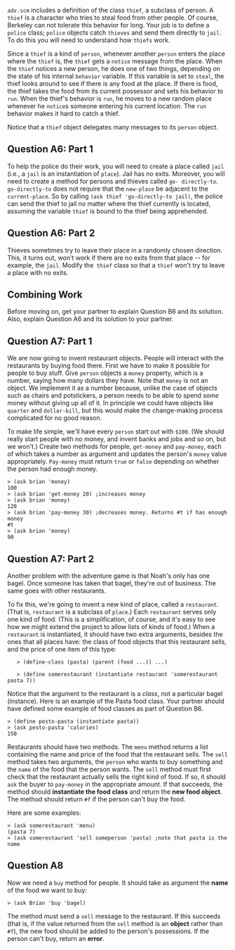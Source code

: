 `adv.scm` includes a definition of the class `thief`, a subclass of person. A
`thief` is a character who tries to steal food from other people. Of course,
Berkeley can not tolerate this behavior for long. Your job is to define a
`police` class; `police` objects catch `thieves` and send them directly to
`jail`. To do this you will need to understand how `thiefs` work.

Since a `thief` is a kind of `person`, whenever another `person` enters the
place where the `thief` is, the `thief` gets a `notice` message from the
place. When the `thief` notices a new person, he does one of two things,
depending on the state of his internal `behavior` variable. If this variable
is set to `steal`, the thief looks around to see if there is any food at the
place. If there is food, the thief takes the food from its current possessor
and sets his behavior to `run`. When the thief's behavior is `run`, he moves
to a new random place whenever he `notice`s someone entering his current
location. The `run` behavior makes it hard to catch a thief.

Notice that a `thief` object delegates many messages to its `person` object.

## Question A6: Part 1

To help the police do their work, you will need to create a place called
`jail` (i.e., a `jail` is an instantiation of `place`). Jail has no exits.
Moreover, you will need to create a method for persons and thieves called `go-
directly-to`. `go-directly-to` does not require that the `new-place` be adjacent to the `current-place`. So by calling `(ask thief 'go-directly-to jail)`, the police can send the thief to jail no matter where the thief currently is located,
assuming the variable `thief` is bound to the thief being apprehended.

## Question A6: Part 2

Thieves sometimes try to leave their place in a randomly chosen direction.
This, it turns out, won't work if there are no exits from that place -- for
example, the `jail`. Modify the` thief` class so that a `thief` won't try to
leave a place with no exits.

## Combining Work

Before moving on, get your partner to explain Question B6 and its solution. Also, explain Question A6 and its solution to your partner.

## Question A7: Part 1

We are now going to invent restaurant objects. People will interact with the
restaurants by buying food there. First we have to make it possible for people
to buy stuff. Give `person` objects a `money` property, which is a number,
saying how many dollars they have. Note that `money` is not an object. We
implement it as a number because, unlike the case of objects such as chairs
and potstickers, a person needs to be able to spend _some_ money without
giving up all of it. In principle we could have objects like `quarter` and
`dollar-bill`, but this would make the change-making process complicated for
no good reason.

To make life simple, we'll have every `person` start out with `$100`. (We should
really start people with no money, and invent banks and jobs and so on, but we
won't.) Create two methods for people, `get-money` and `pay-money`, each of
which takes a number as argument and updates the person's `money` value
appropriately. `Pay-money` must return `true` or `false` depending on
whether the person had enough money.

    
    > (ask brian 'money)
    100
    > (ask brian 'get-money 20) ;increases money
    > (ask brian 'money)
    120
    > (ask brian 'pay-money 30) ;decreases money. Returns #t if has enough money  
    #t  
    > (ask brian 'money)
    90
    

## Question A7: Part 2

Another problem with the adventure game is that Noah's only has one bagel.
Once someone has taken that bagel, they're out of business. The same goes with
other restaurants.

To fix this, we're going to invent a new kind of place, called a `restaurant`. (That is, `restaurant` is a subclass of `place`.) Each `restaurant` serves
only one kind of food. (This is a simplification, of course, and it's easy to
see how we might extend the project to allow lists of kinds of food.) When a
`restaurant` is instantiated, it should have two extra arguments, besides the
ones that all places have: the class of food objects that this restaurant
sells, and the price of one item of this type:

    
       > (define-class (pasta) (parent (food ...)) ...)
    
       > (define somerestaurant (instantiate restaurant 'somerestaurant pasta 7))
    

Notice that the argument to the restaurant is a _class_, not a particular
bagel (instance). Here is an example of the Pasta food class. Your partner
should have defined some example of food classes as part of Question B6.

    
    > (define pesto-pasta (instantiate pasta))
    > (ask pesto-pasta 'calories)
    150  
    

Restaurants should have two methods. The `menu` method returns a list
containing the name and price of the food that the restaurant sells. The `sell` method takes two arguments, the `person` who wants to buy something and the `name` of the food that the person wants. The `sell` method must first check that the restaurant actually sells the right kind of food. If so, it should `ask` the buyer to `pay-money` in the appropriate amount. If that succeeds, the method should **instantiate the food class** and return the **new food object**. The method should return `#f` if the person can't buy the food.

Here are some examples:

    
    > (ask somerestaurant 'menu)
    (pasta 7)
    > (ask somerestaurant 'sell someperson 'pasta) ;note that pasta is the name
    

## Question A8

Now we need a `buy` method for people. It should take as argument the **name**
of the food we want to buy:

    > (ask Brian 'buy 'bagel)

The method must send a `sell` message to the restaurant. If this succeeds
(that is, if the value returned from the `sell` method is an **object** rather
than `#f`), the new food should be added to the person's possessions. If the
person can't buy, return an **error**.